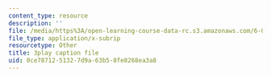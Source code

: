 ```yaml
---
content_type: resource
description: ''
file: /media/https%3A/open-learning-course-data-rc.s3.amazonaws.com/6-003-signals-and-systems-fall-2011/0ce7871251327d9a63b58fe8268ea3a8_iI-ejO9hczw.srt
file_type: application/x-subrip
resourcetype: Other
title: 3play caption file
uid: 0ce78712-5132-7d9a-63b5-8fe8268ea3a8
---
```

